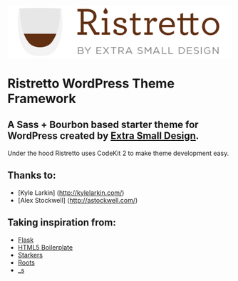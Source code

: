 ![Ristretto](img/wp-login-logo-ristretto.png)

Ristretto WordPress Theme Framework
================================

## A Sass + Bourbon based starter theme for WordPress created by [Extra Small Design](http://extrasmalldesign.com).

Under the hood Ristretto uses CodeKit 2 to make theme development easy.

## Thanks to:
- [Kyle Larkin] (http://kylelarkin.com/)
- [Alex Stockwell] (http://astockwell.com/)

## Taking inspiration from:
- [Flask](https://github.com/kylelarkin/flask)
- [HTML5 Boilerplate](http://html5boilerplate.com/)
- [Starkers](http://viewportindustries.com/products/starkers/)
- [Roots](http://www.rootstheme.com/)
- [_s](https://github.com/Automattic/_s)
